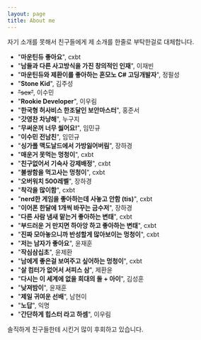 ```yaml
---
layout: page
title: About me
---
```


자기 소개를 못해서 친구들에게 제 소개를 한줄로 부탁한걸로 대체합니다.

- "**마운틴듀 좋아요**", cxbt
- "**남들과 다른 사고방식을 가진 창의적인 인재**", 이재빈
- "**마운틴듀와 제환이를 좋아하는 혼모노 C# 고딩개발자**", 정필성
- "**Stone Kid**", 김주성
- ~~"sex"~~, 이수민
- "**Rookie Developer**", 이우림
- "**한국형 허사비스 한조달인 보안마스터**", 홍준서
- "**갓영찬 차냥해**", 누구지
- "**무써운꺼 너무 씷어요!**", 임민규
- "**이수민 전남친**", 임민규
- "**싱가폴 맥도날드에서 가방잃어버림**", 장하경
- "**매운거 못먹는 멍청이**", cxbt
- "**친구없어서 기숙사 강제배정**", cxbt
- "**불쌍함을 먹고사는 멍청이**", cxbt
- "**오버워치 500레벨**", 장하경
- "**착각을 많이함**", cxbt
- "**nerd한 게임을 좋아하는데 사놓고 안함 (tis)**", cxbt
- "**이어폰 한달에 1개씩 바꾸는 금수저**", 장하경
- "**다른 사람 냄새 맡는거 좋아하는 변태**", cxbt
- "**부드러운 거 만지면 하아앙 하고 좋아하는 변태**", cxbt
- "**진짜 모아놓으니까 반성할게 많아보이는 멍청이**", cxbt
- "**저는 남자가 좋아요**", 윤재훈
- "**작심삼십초**", 윤제환
- "**남에게 좋은걸 보여주고 싶어하는 멍청이**", cxbt
- "**살 컴터가 없어서 서피스 삼**", 제환윤
- "**다시는 이 세계에 없을 희대의 돌 + 아이**", 김성훈
- "**낮져밤이**", 윤재훈
- "**제일 귀여운 선배**", 남현이
- "**노답**", 익명
- "**간단하게 힙스터 라고 하셈**", 이우림

솔직하게 친구들한테 시킨거 많이 후회하고 있습니다.
